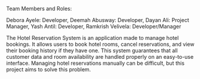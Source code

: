 Team Members and Roles:

Debora Ayele: Developer, Deemah Abusway: Developer, Dayan Ali: Project Manager, Yash Antil: Developer, Ramkrish Velivela: Developer/Manager

The Hotel Reservation System is an application made to manage hotel bookings. It allows users to book hotel rooms, cancel reservations, and view their booking history if they have one. This system guarantees that all customer data and room availability are handled properly on an easy-to-use interface. Managing hotel reservations manually can be difficult, but this project aims to solve this problem.
